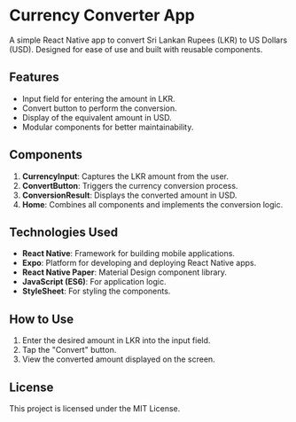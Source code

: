 # Currency Converter App  

A simple React Native app to convert Sri Lankan Rupees (LKR) to US Dollars (USD). Designed for ease of use and built with reusable components.  

## Features  
- Input field for entering the amount in LKR.  
- Convert button to perform the conversion.  
- Display of the equivalent amount in USD.  
- Modular components for better maintainability.  

## Components  
1. **CurrencyInput**: Captures the LKR amount from the user.  
2. **ConvertButton**: Triggers the currency conversion process.  
3. **ConversionResult**: Displays the converted amount in USD.  
4. **Home**: Combines all components and implements the conversion logic.  

## Technologies Used  
- **React Native**: Framework for building mobile applications.  
- **Expo**: Platform for developing and deploying React Native apps.  
- **React Native Paper**: Material Design component library.  
- **JavaScript (ES6)**: For application logic.  
- **StyleSheet**: For styling the components.  

## How to Use  
1. Enter the desired amount in LKR into the input field.  
2. Tap the "Convert" button.  
3. View the converted amount displayed on the screen.  

## License  
This project is licensed under the MIT License.  
